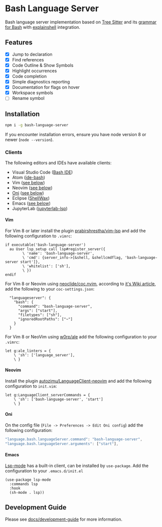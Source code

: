 # Bash Language Server

Bash language server implementation based on [Tree Sitter][tree-sitter] and its [grammar for Bash][tree-sitter-bash]
with [explainshell][explainshell] integration.

## Features

- [x] Jump to declaration
- [x] Find references
- [x] Code Outline & Show Symbols
- [x] Highlight occurrences
- [x] Code completion
- [x] Simple diagnostics reporting
- [x] Documentation for flags on hover
- [x] Workspace symbols
- [ ] Rename symbol

## Installation

```bash
npm i -g bash-language-server
```

If you encounter installation errors, ensure you have node version 8 or newer (`node --version`).


### Clients

The following editors and IDEs have available clients:

- Visual Studio Code ([Bash IDE][vscode-marketplace])
- Atom ([ide-bash][ide-bash])
- Vim ([see below](#vim))
- Neovim ([see below](#neovim))
- [Oni](https://github.com/onivim/oni) ([see below](#oni))
- Eclipse ([ShellWax](https://marketplace.eclipse.org/content/shellwax))
- Emacs ([see below](#emacs))
- JupyterLab ([jupyterlab-lsp][jupyterlab-lsp])

#### Vim

For Vim 8 or later install the plugin [prabirshrestha/vim-lsp][vim-lsp] and add the following configuration to `.vimrc`:

```vim
if executable('bash-language-server')
  au User lsp_setup call lsp#register_server({
        \ 'name': 'bash-language-server',
        \ 'cmd': {server_info->[&shell, &shellcmdflag, 'bash-language-server start']},
        \ 'whitelist': ['sh'],
        \ })
endif
```

For Vim 8 or Neovim using [neoclide/coc.nvim][coc.nvim], according to [it's Wiki article](https://github.com/neoclide/coc.nvim/wiki/Language-servers#bash), add the following to your `coc-settings.json`:

```jsonc
  "languageserver": {
    "bash": {
      "command": "bash-language-server",
      "args": ["start"],
      "filetypes": ["sh"],
      "ignoredRootPaths": ["~"]
    }
  }
```

For Vim 8 or NeoVim using [w0rp/ale][vim-ale] add the following
configuration to your `.vimrc`:

```vim
let g:ale_linters = {
    \ 'sh': ['language_server'],
    \ }
```

#### Neovim

Install the plugin [autozimu/LanguageClient-neovim][languageclient-neovim] and add the following configuration to
`init.vim`:

```vim
let g:LanguageClient_serverCommands = {
    \ 'sh': ['bash-language-server', 'start']
    \ }
```

#### Oni

On the config file (`File -> Preferences -> Edit Oni config`) add the following configuration:

```javascript
"language.bash.languageServer.command": "bash-language-server",
"language.bash.languageServer.arguments": ["start"],
```

#### Emacs

[Lsp-mode](https://github.com/emacs-lsp/lsp-mode) has a built-in client, can be installed by `use-package`.
Add the configuration to your `.emacs.d/init.el`

```emacs-lisp
(use-package lsp-mode
  :commands lsp
  :hook
  (sh-mode . lsp))
```

## Development Guide

Please see [docs/development-guide][dev-guide] for more information.

[tree-sitter]: https://github.com/tree-sitter/tree-sitter
[tree-sitter-bash]: https://github.com/tree-sitter/tree-sitter-bash
[vscode-marketplace]: https://marketplace.visualstudio.com/items?itemName=mads-hartmann.bash-ide-vscode
[dev-guide]: https://github.com/bash-lsp/bash-language-server/blob/master/docs/development-guide.md
[ide-bash]: https://atom.io/packages/ide-bash
[explainshell]: https://explainshell.com/
[languageclient-neovim]: https://github.com/autozimu/LanguageClient-neovim
[vim-lsp]: https://github.com/prabirshrestha/vim-lsp
[vim-ale]: https://github.com/w0rp/ale
[coc.nvim]: https://github.com/neoclide/coc.nvim
[jupyterlab-lsp]: https://github.com/krassowski/jupyterlab-lsp
